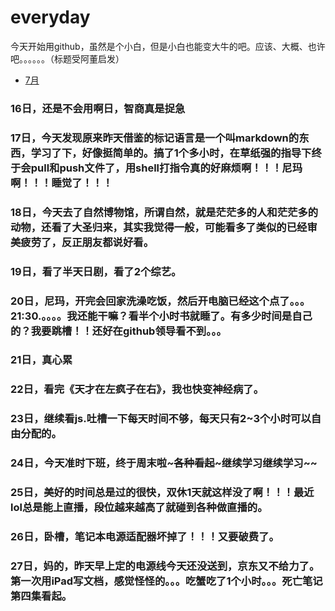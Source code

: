 # everyday
今天开始用github，虽然是个小白，但是小白也能变大牛的吧。应该、大概、也许吧。。。。。。（标题受阿董启发）
* [7月](#July)



### 16日，还是不会用啊日，智商真是捉急
### 17日，今天发现原来昨天借鉴的标记语言是一个叫markdown的东西，学习了下，好像挺简单的。搞了1个多小时，在草纸强的指导下终于会pull和push文件了，用shell打指令真的好麻烦啊！！！尼玛啊！！！睡觉了！！！
### 18日，今天去了自然博物馆，所谓自然，就是茫茫多的人和茫茫多的动物，还看了大圣归来，其实我觉得一般，可能看多了类似的已经审美疲劳了，反正朋友都说好看。
### 19日，看了半天日剧，看了2个综艺。
### 20日，尼玛，开完会回家洗澡吃饭，然后开电脑已经这个点了。。。21:30.。。。。我还能干嘛？看半个小时书就睡了。有多少时间是自己的？我要跳槽！！还好在github领导看不到。。。
### 21日，真心累
### 22日，看完《天才在左疯子在右》，我也快变神经病了。
### 23日，继续看js.吐槽一下每天时间不够，每天只有2~3个小时可以自由分配的。
### 24日，今天准时下班，终于周末啦~~~各种看起~~~继续学习继续学习~~
### 25日，美好的时间总是过的很快，双休1天就这样没了啊！！！最近lol总是能上直播，段位越来越高了就碰到各种做直播的。
### 26日，卧槽，笔记本电源适配器坏掉了！！！又要破费了。
### 27日，妈的，昨天早上定的电源线今天还没送到，京东又不给力了。第一次用iPad写文档，感觉怪怪的。。。吃蟹吃了1个小时。。。死亡笔记第四集看起。
